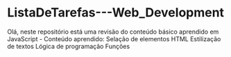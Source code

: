 # ListaDeTarefas---Web_Development
Olá, neste repositório está uma revisão do conteúdo básico aprendido em JavaScript - 
Conteúdo aprendido: 
Selação de elementos HTML 
Estilização de textos
Lógica de programação
Funções

